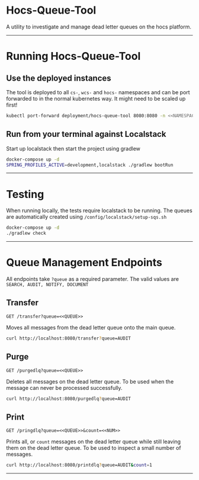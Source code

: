 # Hocs-Queue-Tool

A utility to investigate and manage dead letter queues on the hocs platform.

---

# Running Hocs-Queue-Tool

## Use the deployed instances

The tool is deployed to all `cs-`, `wcs-` and `hocs-` namespaces and can be port forwarded to in the normal kubernetes way. It might need to be scaled up first!

```sh
kubectl port-forward deployment/hocs-queue-tool 8080:8080 -n <<NAMESPACE>>
```

## Run from your terminal against Localstack

Start up localstack then start the project using gradlew

```sh
docker-compose up -d
SPRING_PROFILES_ACTIVE=development,localstack ./gradlew bootRun
```

---

# Testing

When running locally, the tests require localstack to be running. The queues are automatically created using `/config/localstack/setup-sqs.sh`

```sh
docker-compose up -d
./gradlew check
```

---

# Queue Management Endpoints

All endpoints take `?queue` as a required parameter.
The valid values are `SEARCH, AUDIT, NOTIFY, DOCUMENT`

## Transfer
`GET /transfer?queue=<<QUEUE>>`

Moves all messages from the dead letter queue onto the main queue.

```sh
curl http://localhost:8080/transfer?queue=AUDIT
```

## Purge

`GET /purgedlq?queue=<<QUEUE>>`

Deletes all messages on the dead letter queue. To be used when the message can never be processed successfully.

```sh
curl http://localhost:8080/purgedlq?queue=AUDIT
```

## Print

`GET /pringdlq?queue=<<QUEUE>>&count=<<NUM>>`

Prints all, or `count` messages on the dead letter queue while still leaving them on the dead letter queue. To be used to inspect a small number of messages.

```sh
curl http://localhost:8080/printdlq?queue=AUDIT&count=1
```


-------
